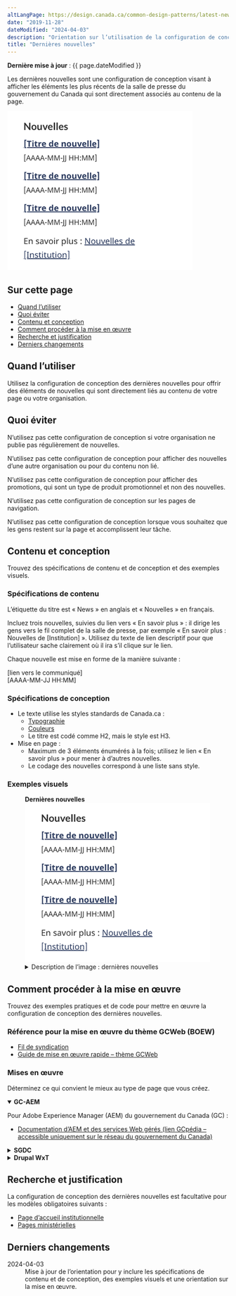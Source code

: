 ```yaml
---
altLangPage: https://design.canada.ca/common-design-patterns/latest-news.html
date: "2019-11-28"
dateModified: "2024-04-03"
description: "Orientation sur l’utilisation de la configuration de conception des dernières nouvelles sur Canada.ca."
title: "Dernières nouvelles"
---
```

<style>
  h1#wb-cont::after {
    content: "";
    display: n;
    width: 0;
    padding-bottom: 0px;
    border-bottom: 0;
}
</style>
<p><strong>Dernière mise à jour</strong>&nbsp;: {{ page.dateModified }}</p>
<p>Les dernières nouvelles sont une configuration de conception visant à afficher les éléments les plus récents de la salle de presse du gouvernement du Canada qui sont directement associés au contenu de la page.</p>
<div class="pattern-demo mrgn-tp-lg mrgn-bttm-xl"><img src="/images/latest-news-fr.png" class="img-responsive" alt="" /></div>
<section>
  <h2>Sur cette page</h2>
  <ul>
    <li><a href="#utiliser">Quand l’utiliser</a></li>
    <li><a href="#eviter">Quoi éviter</a></li>
    <li><a href="#contenu">Contenu et conception</a></li>
    <li><a href="#œuvre">Comment procéder à la mise en œuvre</a></li>
    <li><a href="#recherche">Recherche et justification</a></li>
    <li><a href="#changements">Derniers changements</a></li>
  </ul>
</section>
<section id="utiliser">
  <h2>Quand l’utiliser</h2>
  <p>Utilisez la configuration de conception des dernières nouvelles pour offrir des éléments de nouvelles qui sont directement liés au contenu de votre page ou votre organisation.</p>
</section>
<section id="eviter">
  <h2>Quoi éviter</h2>
  <p>N’utilisez pas cette configuration de conception si votre organisation ne publie pas régulièrement de nouvelles.</p>
  <p>N’utilisez pas cette configuration de conception pour afficher des nouvelles d’une autre organisation ou pour du contenu non lié.</p>
  <p>N’utilisez pas cette configuration de conception pour afficher des promotions, qui sont un type de produit promotionnel et non des nouvelles.</p>
  <p>N’utilisez pas cette configuration de conception sur les pages de navigation.</p>
  <p>N’utilisez pas cette configuration de conception lorsque vous souhaitez que les gens restent sur la page et accomplissent leur tâche.</p>
</section>
<section id="contenu">
  <h2>Contenu et conception</h2>
  <p>Trouvez des spécifications de contenu et de conception et des exemples visuels.</p>
  <h3>Spécifications de contenu</h3>
  <p>L’étiquette du titre est &laquo;&nbsp;News&nbsp;&raquo; en anglais et &laquo;&nbsp;Nouvelles&nbsp;&raquo; en français.</p>
  <p>Incluez trois nouvelles, suivies du lien vers &laquo;&nbsp;En savoir plus&nbsp;&raquo;&nbsp;: il dirige les gens vers le fil complet de la salle de presse, par exemple &laquo;&nbsp;En savoir plus&nbsp;: Nouvelles de [Institution]&nbsp;&raquo;. Utilisez du texte de lien descriptif pour que l’utilisateur sache clairement où il ira s’il clique sur le lien.</p>
  <p>Chaque nouvelle est mise en forme de la manière suivante&nbsp;:</p>
  <p>[lien vers le communiqué]<br>
    [AAAA-MM-JJ HH:MM]</p>
  <h3>Spécifications de conception</h3>
  <ul>
    <li>Le texte utilise les styles standards de Canada.ca&nbsp;:
      <ul>
        <li><a href="/styles/typographie.html">Typographie</a></li>
        <li><a href="/styles/couleurs.html">Couleurs</a></li>
        <li>Le titre est codé comme H2, mais le style est H3.</li>
      </ul>
    </li>
    <li>Mise en page&nbsp;:
      <ul>
        <li>Maximum de 3 éléments énumérés à la fois; utilisez le lien &laquo;&nbsp;En savoir plus&nbsp;&raquo; pour mener à d’autres nouvelles.</li>
        <li>Le codage des nouvelles correspond à une liste sans style.</li>
      </ul>
    </li>
  </ul>
  <h3>Exemples visuels</h3>
  <div class="pattern-demo mrgn-tp-md mrgn-bttm-md">
    <figure class="mrgn-tp-md mrgn-bttm-lg">
      <figcaption><b>Dernières nouvelles</b></figcaption>
      <img src="/images/latest-news-fr.png" class="img-responsive" alt="Configuration de conception des dernières nouvelles. Version texte ci-dessous&nbsp;:" />
      <details>
        <summary class="wb-toggle" data-toggle='{"print":"on"}'>Description de l’image&nbsp;: dernières nouvelles</summary>
        <p>Un en-tête de section, Nouvelles, est suivi de trois liens. Chaque titre de lien est [Titre de la nouvelle]. Sous chaque lien, on trouve un espace réservé pour la date et l’heure, présenté comme AAAA-MM-JJ HH:MM. En dessous de la liste de liens et de dates, on trouve une ligne indiquant En savoir plus&nbsp;: Nouvelles de [Institution].</p>
      </details>
    </figure>
  </div>
</section>
<section id="œuvre">
  <h2>Comment procéder à la mise en œuvre</h2>
  <p>Trouvez des exemples pratiques et de code pour mettre en œuvre la configuration de conception des dernières nouvelles.</p>
  <h3>Référence pour la mise en œuvre du thème GCWeb (BOEW)</h3>
  <ul>
    <li><a href="https://wet-boew.github.io/GCWeb/components/gc-feeds/gc-feeds-fr.html">Fil de syndication</a></li>
    <li><a href="https://wet-boew.github.io/GCWeb/docs/implementing-fr.html">Guide de mise en œuvre rapide – thème GCWeb</a></li>
  </ul>
  <h3>Mises en œuvre</h3>
  <p>Déterminez ce qui convient le mieux au type de page que vous créez.</p>
  <div class="row">
    <div class="col-md-8">
      <div class="wb-tabs mrgn-tp-lg">
        <div class="tabpanels">
          <details id="004" open="open">
            <summary><strong>GC-AEM</strong></summary>
            <p class="mrgn-tp-lg">Pour Adobe Experience Manager (AEM) du gouvernement du Canada (GC)&nbsp;:</p>
            <ul>
              <li><a href="https://www.gcpedia.gc.ca/wiki/Documentation_d%27AEM_sp%C3%A9cifique_au_GC_6.5">Documentation d’AEM et des services Web gérés (lien GCpédia – accessible uniquement sur le réseau du gouvernement du Canada)</a></li>
            </ul>
          </details>
          <details id="005">
            <summary><strong>SGDC</strong></summary>
            <p class="mrgn-tp-lg">Pour la Solution de gabarits à déploiement centralisé (SGDC)&nbsp;:</p>
            <ul>
              <li><a href="https://cenw-wscoe.github.io/sgdc-cdts/docs/index-fr.html">Documentation de la SGDC</a></li>
            </ul>
          </details>
          <details id="006">
            <summary><strong>Drupal WxT</strong></summary>
            <p class="mrgn-tp-lg">Pour Drupal WxT&nbsp;:</p>
            <ul>
              <li><a href="https://drupalwxt.github.io/">Documentation de Drupal WxT</a> (en anglais seulement)</li>
            </ul>
          </details>
        </div>
      </div>
    </div>
  </div>
</section>
<section id="recherche">
  <h2>Recherche et justification</h2>
  <p>La configuration de conception des dernières nouvelles est facultative pour les modèles obligatoires suivants :</p>
  <ul>
    <li><a href="https://conception.canada.ca/modeles-obligatoire/pages-profil-institutionnel.html">Page d’accueil institutionnelle</a></li>
    <li><a href="https://conception.canada.ca/modeles-obligatoire/pages-profil-ministres.html">Pages ministérielles</a></li>
  </ul>
</section>
<section id="changements">
  <h2>Derniers changements</h2>
  <dl class="dl-horizontal">
    <dt>
      <time datetime="2024-04-03" class="link-muted">2024-04-03</time>
    </dt>
    <dd>Mise à jour de l’orientation pour y inclure les spécifications de contenu et de conception, des exemples visuels et une orientation sur la mise en œuvre.</dd>
  </dl>
</section>
